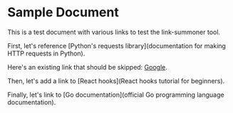 # Sample Document

This is a test document with various links to test the link-summoner tool.


First, let's reference [Python's requests library](documentation for making HTTP requests in Python).

Here's an existing link that should be skipped: [Google](https://www.google.com).

Then, let's add a link to [React hooks](React hooks tutorial for beginners).

Finally, let's link to [Go documentation](official Go programming language documentation).
